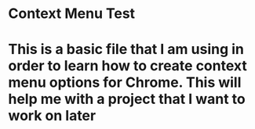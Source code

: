 # Context Menu Test

# This is a basic file that I am using in order to learn how to create context menu options for Chrome. This will help me with a project that I want to work on later
